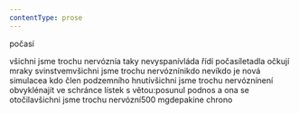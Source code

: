```yaml
---
contentType: prose
---
```


<section>

počasí

všichni jsme trochu nervóznía taky nevyspanívláda řídí počasíletadla očkují mraky svinstvemvšichni jsme trochu nervóznínikdo nevíkdo je nová simulacea kdo člen podzemního hnutívšichni jsme trochu nervóznínení obvyklénajít ve schránce lístek s větou:posunul podnos a ona se otočilavšichni jsme trochu nervózní500 mgdepakine chrono

</section>
